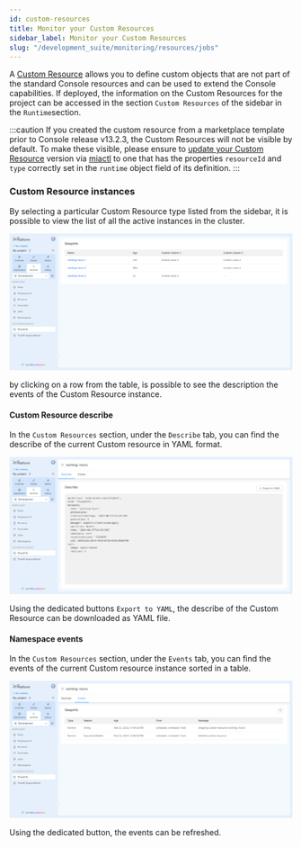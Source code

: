 ```yaml
---
id: custom-resources
title: Monitor your Custom Resources
sidebar_label: Monitor your Custom Resources
slug: "/development_suite/monitoring/resources/jobs"
---
```



A [Custom Resource](/console/design-your-projects/custom-resources/custom-resources.md) allows you to define custom objects that are not part of the standard Console resources and can be used to extend the Console capabilities.
If deployed, the information on the Custom Resources for the project can be accessed in the section `Custom Resources` of the sidebar in the `Runtime`section.

:::caution
If you created the custom resource from a marketplace template prior to Console release v13.2.3, the Custom Resources will not be visible by default. 
To make these visible, please ensure to [update your Custom Resource](/marketplace/add_to_marketplace/add_item_by_type/add_custom_resource.md#update-a-custom-resource) version via [miactl](/cli/miactl/10_overview.md) to one that has the properties `resourceId` and `type` correctly set in the `runtime` object field of its definition.
:::


### Custom Resource instances

By selecting a particular Custom Resource type listed from the sidebar, it is possible to view the list of all the active instances in the cluster.

![list](../img/custom_resources.png)

by clicking on a row from the table, is possible to see the description the events of the Custom Resource instance.

#### Custom Resource describe

In the `Custom Resources` section, under the `Describe` tab, you can find the describe of the current Custom resource in YAML format.

![describe](../img/describe_custom_resources.png)

Using the dedicated buttons `Export to YAML`, the describe of the Custom Resource can be downloaded as YAML file. 

#### Namespace events

In the `Custom Resources` section, under the `Events` tab, you can find the events of the current Custom resource instance sorted in a table.

![events](../img/events_custom_resources.png)

Using the dedicated button, the events can be refreshed.
